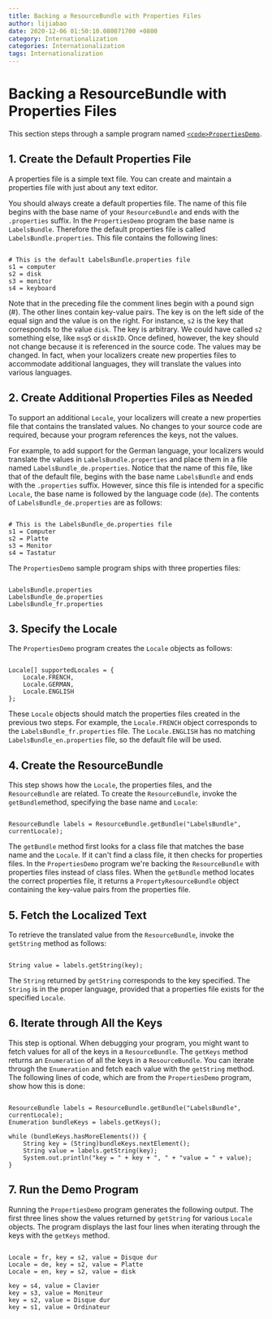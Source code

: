 ```yaml
---
title: Backing a ResourceBundle with Properties Files
author: lijiabao
date: 2020-12-06 01:50:10.080071700 +0800
category: Internationalization
categories: Internationalization
tags: Internationalization
---
```


# Backing a ResourceBundle with Properties Files

This section steps through a sample program named 
[`<code>PropertiesDemo`</code>](examples/PropertiesDemo.java).

## 1. Create the Default Properties File

A properties file is a simple text file. You can create and maintain a properties file with just about any text editor.

You should always create a default properties file. The name of this file begins with the base name of your `ResourceBundle` and ends with the `.properties` suffix. In the `PropertiesDemo` program the base name is `LabelsBundle`. Therefore the default properties file is called `LabelsBundle.properties`. This file contains the following lines:

```

# This is the default LabelsBundle.properties file
s1 = computer
s2 = disk
s3 = monitor
s4 = keyboard

```

Note that in the preceding file the comment lines begin with a pound sign (#). The other lines contain key-value pairs. The key is on the left side of the equal sign and the value is on the right. For instance, `s2` is the key that corresponds to the value `disk`. The key is arbitrary. We could have called `s2` something else, like `msg5` or `diskID`. Once defined, however, the key should not change because it is referenced in the source code. The values may be changed. In fact, when your localizers create new properties files to accommodate additional languages, they will translate the values into various languages.

## 2. Create Additional Properties Files as Needed

To support an additional `Locale`, your localizers will create a new properties file that contains the translated values. No changes to your source code are required, because your program references the keys, not the values.

For example, to add support for the German language, your localizers would translate the values in `LabelsBundle.properties` and place them in a file named `LabelsBundle_de.properties`. Notice that the name of this file, like that of the default file, begins with the base name `LabelsBundle` and ends with the `.properties` suffix. However, since this file is intended for a specific `Locale`, the base name is followed by the language code (`de`). The contents of `LabelsBundle_de.properties` are as follows:

```

# This is the LabelsBundle_de.properties file
s1 = Computer
s2 = Platte
s3 = Monitor
s4 = Tastatur

```

The `PropertiesDemo` sample program ships with three properties files:

```

LabelsBundle.properties
LabelsBundle_de.properties
LabelsBundle_fr.properties

```

## 3. Specify the Locale

The `PropertiesDemo` program creates the `Locale` objects as follows:

```

Locale[] supportedLocales = {
    Locale.FRENCH,
    Locale.GERMAN,
    Locale.ENGLISH
};

```

These `Locale` objects should match the properties files created in the previous two steps. For example, the `Locale.FRENCH` object corresponds to the `LabelsBundle_fr.properties` file. The `Locale.ENGLISH` has no matching `LabelsBundle_en.properties` file, so the default file will be used.

## 4. Create the ResourceBundle

This step shows how the `Locale`, the properties files, and the `ResourceBundle` are related. To create the `ResourceBundle`, invoke the `getBundle`method, specifying the base name and `Locale`:

```

ResourceBundle labels = ResourceBundle.getBundle("LabelsBundle", currentLocale);

```

The `getBundle` method first looks for a class file that matches the base name and the `Locale`. If it can't find a class file, it then checks for properties files. In the `PropertiesDemo` program we're backing the `ResourceBundle` with properties files instead of class files. When the `getBundle` method locates the correct properties file, it returns a `PropertyResourceBundle` object containing the key-value pairs from the properties file.

## 5. Fetch the Localized Text

To retrieve the translated value from the `ResourceBundle`, invoke the `getString` method as follows:

```

String value = labels.getString(key);

```

The `String` returned by `getString` corresponds to the key specified. The `String` is in the proper language, provided that a properties file exists for the specified `Locale`.

## 6. Iterate through All the Keys

This step is optional. When debugging your program, you might want to fetch values for all of the keys in a `ResourceBundle`. The `getKeys` method returns an `Enumeration` of all the keys in a `ResourceBundle`. You can iterate through the `Enumeration` and fetch each value with the `getString` method. The following lines of code, which are from the `PropertiesDemo` program, show how this is done:

```

ResourceBundle labels = ResourceBundle.getBundle("LabelsBundle", currentLocale);
Enumeration bundleKeys = labels.getKeys();

while (bundleKeys.hasMoreElements()) {
    String key = (String)bundleKeys.nextElement();
    String value = labels.getString(key);
    System.out.println("key = " + key + ", " + "value = " + value);
}

```

## 7. Run the Demo Program

Running the `PropertiesDemo` program generates the following output. The first three lines show the values returned by `getString` for various `Locale` objects. The program displays the last four lines when iterating through the keys with the `getKeys` method.

```

Locale = fr, key = s2, value = Disque dur
Locale = de, key = s2, value = Platte
Locale = en, key = s2, value = disk

key = s4, value = Clavier
key = s3, value = Moniteur
key = s2, value = Disque dur
key = s1, value = Ordinateur

```
